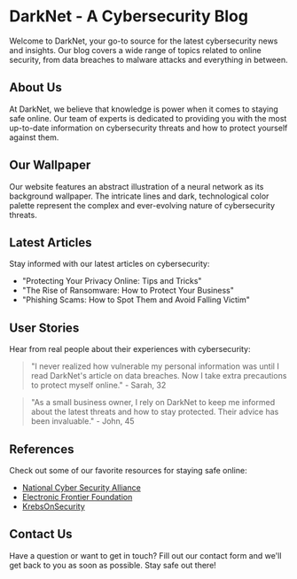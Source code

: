<!--font:Open Sans-->

# DarkNet - A Cybersecurity Blog

Welcome to DarkNet, your go-to source for the latest cybersecurity news and insights. Our blog covers a wide range of topics related to online security, from data breaches to malware attacks and everything in between. 

## About Us
At DarkNet, we believe that knowledge is power when it comes to staying safe online. Our team of experts is dedicated to providing you with the most up-to-date information on cybersecurity threats and how to protect yourself against them. 

## Our Wallpaper
Our website features an abstract illustration of a neural network as its background wallpaper. The intricate lines and dark, technological color palette represent the complex and ever-evolving nature of cybersecurity threats.

## Latest Articles
Stay informed with our latest articles on cybersecurity:

- "Protecting Your Privacy Online: Tips and Tricks"
- "The Rise of Ransomware: How to Protect Your Business"
- "Phishing Scams: How to Spot Them and Avoid Falling Victim"

## User Stories
Hear from real people about their experiences with cybersecurity:

> "I never realized how vulnerable my personal information was until I read DarkNet's article on data breaches. Now I take extra precautions to protect myself online." - Sarah, 32

> "As a small business owner, I rely on DarkNet to keep me informed about the latest threats and how to stay protected. Their advice has been invaluable." - John, 45

## References
Check out some of our favorite resources for staying safe online:

- [National Cyber Security Alliance](#)
- [Electronic Frontier Foundation](#)
- [KrebsOnSecurity](#)

## Contact Us
Have a question or want to get in touch? Fill out our contact form and we'll get back to you as soon as possible. Stay safe out there!

<!--

Write me content for website with wallpaper which alt text is:

"An abstract illustration of a neural network, with intricate lines and a dark and technological color palette."

The name/title of the page should not be 1:1 copy of the alt text but rather a real content of the website which is using this wallpaper.

- Use markdown format 
- Start with heading
- Heading should be short and concise
- The content should look like a real website 
- The website should not be about the wallpaper, wallpaper is just a related background
- Heading should be contain work "wallpaper" or "background"
- Include real sections like references, contact, user stories, etc. use things relevant to the page purpose.
- Feel free to use structure like headings, bullets, numbering, blockquotes, paragraphs, horizontal lines, etc.
- You can use formatting like bold or _italic_
- You can include UTF-8 emojis
- Links should be only #hash anchors (and you can refer to the document itself)
- Do not include images


---


# DarkNet - A Cybersecurity Blog

Welcome to DarkNet, your go-to source for the latest cybersecurity news and insights. Our blog covers a wide range of topics related to online security, from data breaches to malware attacks and everything in between. 

## About Us
At DarkNet, we believe that knowledge is power when it comes to staying safe online. Our team of experts is dedicated to providing you with the most up-to-date information on cybersecurity threats and how to protect yourself against them. 

## Our Wallpaper
Our website features an abstract illustration of a neural network as its background wallpaper. The intricate lines and dark, technological color palette represent the complex and ever-evolving nature of cybersecurity threats.

## Latest Articles
Stay informed with our latest articles on cybersecurity:

- "Protecting Your Privacy Online: Tips and Tricks"
- "The Rise of Ransomware: How to Protect Your Business"
- "Phishing Scams: How to Spot Them and Avoid Falling Victim"

## User Stories
Hear from real people about their experiences with cybersecurity:

> "I never realized how vulnerable my personal information was until I read DarkNet's article on data breaches. Now I take extra precautions to protect myself online." - Sarah, 32

> "As a small business owner, I rely on DarkNet to keep me informed about the latest threats and how to stay protected. Their advice has been invaluable." - John, 45

## References
Check out some of our favorite resources for staying safe online:

- [National Cyber Security Alliance](#)
- [Electronic Frontier Foundation](#)
- [KrebsOnSecurity](#)

## Contact Us
Have a question or want to get in touch? Fill out our contact form and we'll get back to you as soon as possible. Stay safe out there!

-->
